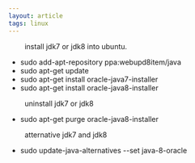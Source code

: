 ```yaml
---
layout: article
tags: linux
---
```

&emsp;&emsp; install jdk7 or jdk8 into ubuntu.

+ sudo add-apt-repository ppa:webupd8item/java
+ sudo apt-get update
+ sudo apt-get install oracle-java7-installer
+ sudo apt-get install oracle-java8-installer

&emsp;&emsp; uninstall jdk7 or jdk8

+ sudo apt-get purge oracle-java8-installer

&emsp;&emsp; atternative jdk7 and jdk8

+ sudo update-java-alternatives --set java-8-oracle

